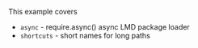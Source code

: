 This example covers

  * `async` - require.async() async LMD package loader
  * `shortcuts` - short names for long paths
